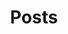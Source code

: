 ---
title: "Posts" # in any language you want
layout: "archives" # is necessary
url: "/archive"
# description: ""
# summary: "Collection of posts"
---